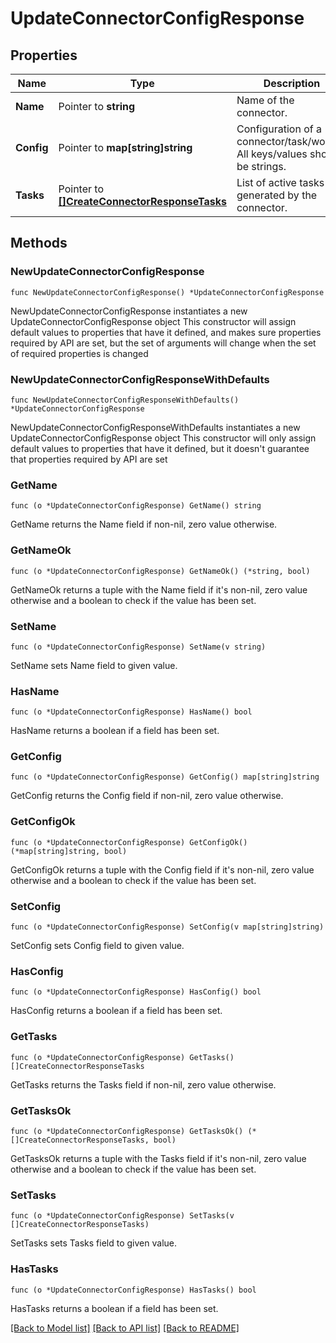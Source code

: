 # UpdateConnectorConfigResponse

## Properties

Name | Type | Description | Notes
------------ | ------------- | ------------- | -------------
**Name** | Pointer to **string** | Name of the connector. | [optional] 
**Config** | Pointer to **map[string]string** | Configuration of a connector/task/worker. All keys/values should be strings. | [optional] 
**Tasks** | Pointer to [**[]CreateConnectorResponseTasks**](CreateConnectorResponseTasks.md) | List of active tasks generated by the connector. | [optional] 

## Methods

### NewUpdateConnectorConfigResponse

`func NewUpdateConnectorConfigResponse() *UpdateConnectorConfigResponse`

NewUpdateConnectorConfigResponse instantiates a new UpdateConnectorConfigResponse object
This constructor will assign default values to properties that have it defined,
and makes sure properties required by API are set, but the set of arguments
will change when the set of required properties is changed

### NewUpdateConnectorConfigResponseWithDefaults

`func NewUpdateConnectorConfigResponseWithDefaults() *UpdateConnectorConfigResponse`

NewUpdateConnectorConfigResponseWithDefaults instantiates a new UpdateConnectorConfigResponse object
This constructor will only assign default values to properties that have it defined,
but it doesn't guarantee that properties required by API are set

### GetName

`func (o *UpdateConnectorConfigResponse) GetName() string`

GetName returns the Name field if non-nil, zero value otherwise.

### GetNameOk

`func (o *UpdateConnectorConfigResponse) GetNameOk() (*string, bool)`

GetNameOk returns a tuple with the Name field if it's non-nil, zero value otherwise
and a boolean to check if the value has been set.

### SetName

`func (o *UpdateConnectorConfigResponse) SetName(v string)`

SetName sets Name field to given value.

### HasName

`func (o *UpdateConnectorConfigResponse) HasName() bool`

HasName returns a boolean if a field has been set.

### GetConfig

`func (o *UpdateConnectorConfigResponse) GetConfig() map[string]string`

GetConfig returns the Config field if non-nil, zero value otherwise.

### GetConfigOk

`func (o *UpdateConnectorConfigResponse) GetConfigOk() (*map[string]string, bool)`

GetConfigOk returns a tuple with the Config field if it's non-nil, zero value otherwise
and a boolean to check if the value has been set.

### SetConfig

`func (o *UpdateConnectorConfigResponse) SetConfig(v map[string]string)`

SetConfig sets Config field to given value.

### HasConfig

`func (o *UpdateConnectorConfigResponse) HasConfig() bool`

HasConfig returns a boolean if a field has been set.

### GetTasks

`func (o *UpdateConnectorConfigResponse) GetTasks() []CreateConnectorResponseTasks`

GetTasks returns the Tasks field if non-nil, zero value otherwise.

### GetTasksOk

`func (o *UpdateConnectorConfigResponse) GetTasksOk() (*[]CreateConnectorResponseTasks, bool)`

GetTasksOk returns a tuple with the Tasks field if it's non-nil, zero value otherwise
and a boolean to check if the value has been set.

### SetTasks

`func (o *UpdateConnectorConfigResponse) SetTasks(v []CreateConnectorResponseTasks)`

SetTasks sets Tasks field to given value.

### HasTasks

`func (o *UpdateConnectorConfigResponse) HasTasks() bool`

HasTasks returns a boolean if a field has been set.


[[Back to Model list]](../README.md#documentation-for-models) [[Back to API list]](../README.md#documentation-for-api-endpoints) [[Back to README]](../README.md)


